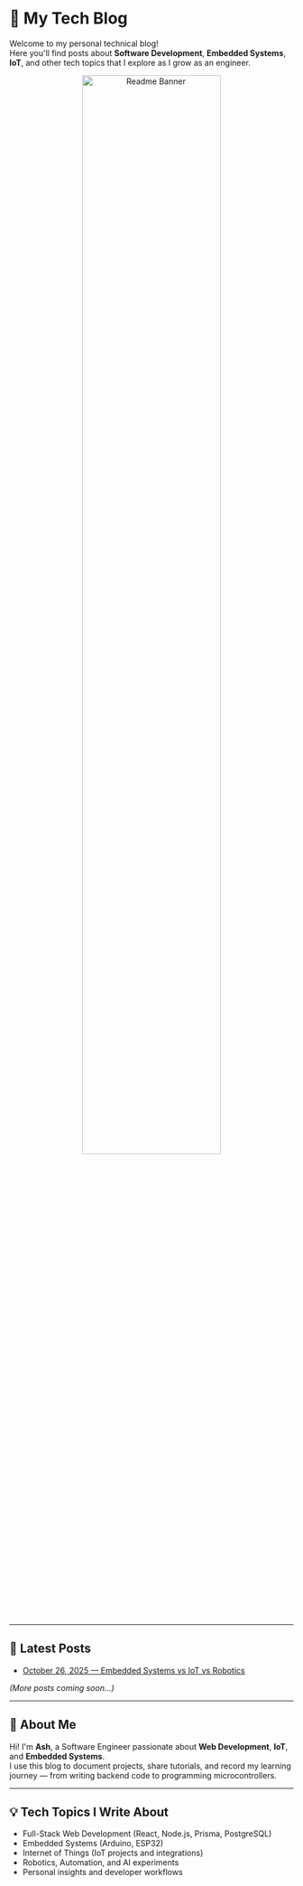 # 🧠 My Tech Blog

Welcome to my personal technical blog!  
Here you'll find posts about **Software Development**, **Embedded Systems**, **IoT**, and other tech topics that I explore as I grow as an engineer.

<p align="center">
  <img 
    src="https://res.cloudinary.com/dmkri61cj/image/upload/v1761735695/readme_tevbed.png" 
    alt="Readme Banner"
    width="70%"
  />
</p>

---

## 📝 Latest Posts

- [October 26, 2025 — Embedded Systems vs IoT vs Robotics](posts/2025-10-26-embedded-vs-iot-vs-robotics.md)

*(More posts coming soon...)*

---

## 👤 About Me

Hi! I'm **Ash**, a Software Engineer passionate about **Web Development**, **IoT**, and **Embedded Systems**.  
I use this blog to document projects, share tutorials, and record my learning journey — from writing backend code to programming microcontrollers.

---

## 💡 Tech Topics I Write About

- Full-Stack Web Development (React, Node.js, Prisma, PostgreSQL)
- Embedded Systems (Arduino, ESP32)
- Internet of Things (IoT projects and integrations)
- Robotics, Automation, and AI experiments
- Personal insights and developer workflows
